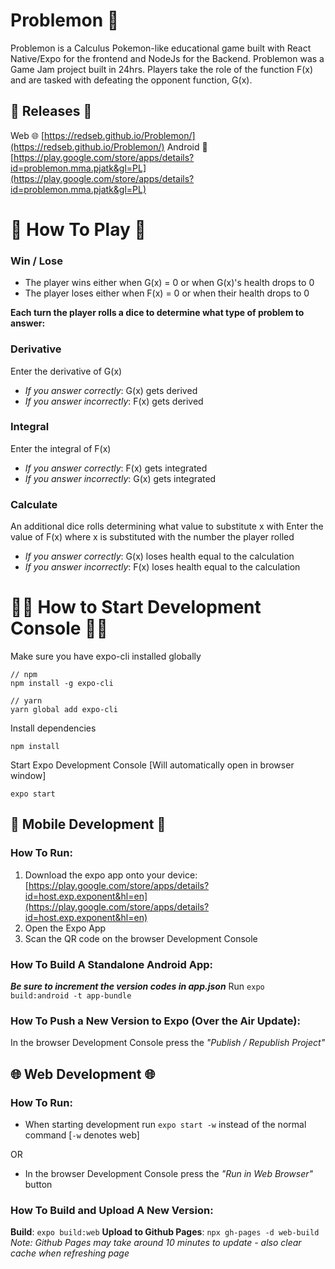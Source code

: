 # Problemon 🧮

Problemon is a Calculus Pokemon-like educational game built with React Native/Expo for the frontend and NodeJs for the Backend. Problemon was a Game Jam project built in 24hrs. Players take the role of the function F(x) and are tasked with defeating the opponent function, G(x).

## 🚀 Releases 🚀

Web 🌐 [https://redseb.github.io/Problemon/](https://redseb.github.io/Problemon/)
Android 📱 [https://play.google.com/store/apps/details?id=problemon.mma.pjatk&gl=PL](https://play.google.com/store/apps/details?id=problemon.mma.pjatk&gl=PL)

# 🎲 How To Play 🎲

### Win / Lose

- The player wins either when G(x) = 0 or when G(x)'s health drops to 0
- The player loses either when F(x) = 0 or when their health drops to 0

**Each turn the player rolls a dice to determine what type of problem to answer:**

### Derivative

Enter the derivative of G(x)

- _If you answer correctly_: G(x) gets derived
- _If you answer incorrectly_: F(x) gets derived

### Integral

Enter the integral of F(x)

- _If you answer correctly_: F(x) gets integrated
- _If you answer incorrectly_: G(x) gets integrated

### Calculate

An additional dice rolls determining what value to substitute x with
Enter the value of F(x) where x is substituted with the number the player rolled

- _If you answer correctly_: G(x) loses health equal to the calculation
- _If you answer incorrectly_: F(x) loses health equal to the calculation

# 🏃‍♂️ How to Start Development Console 🏃‍♂️

Make sure you have expo-cli installed globally

    // npm
    npm install -g expo-cli

    // yarn
    yarn global add expo-cli

Install dependencies

    npm install

Start Expo Development Console [Will automatically open in browser window]

    expo start

## 📱 Mobile Development 📱

### How To Run:

1.  Download the expo app onto your device: [https://play.google.com/store/apps/details?id=host.exp.exponent&hl=en](https://play.google.com/store/apps/details?id=host.exp.exponent&hl=en)
2.  Open the Expo App
3.  Scan the QR code on the browser Development Console

### How To Build A Standalone Android App:

**_Be sure to increment the version codes in app.json_**
Run `expo build:android -t app-bundle`

### How To Push a New Version to Expo (Over the Air Update):

In the browser Development Console press the _"Publish / Republish Project"_

## 🌐 Web Development 🌐

### How To Run:

- When starting development run `expo start -w` instead of the normal command [`-w` denotes web]

OR

- In the browser Development Console press the _"Run in Web Browser"_ button

### How To Build and Upload A New Version:

**Build**: `expo build:web`
**Upload to Github Pages**: `npx gh-pages -d web-build`
_Note: Github Pages may take around 10 minutes to update - also clear cache when refreshing page_
